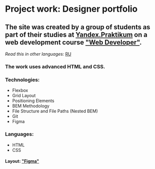 # Project work: Designer portfolio 

## The site was created by a group of students as part of their studies at [Yandex.Praktikum](https://praktikum.yandex.com/) on a web development course ["Web Developer"](https://practicum.yandex.com/web/). 

*Read this in other languages:* [RU](https://github.com/MelnikovAleksei/designer-novik/blob/master/README.md) 

### The work uses advanced HTML and CSS. 

### Technologies: 
* Flexbox 
* Grid Layout 
* Positioning Elements 
* BEM Methodology 
* File Structure and File Paths (Nested BEM) 
* Git 
* Figma 

### Languages: 
* HTML 
* CSS 

#### Layout: ["Figma"](https://drive.google.com/file/d/1pWvH1yt2Wfq-3blIwWD9hbBgyZIPCggS/view?usp=sharing) 
